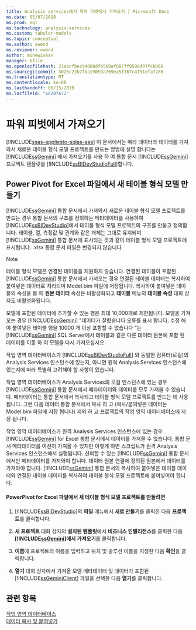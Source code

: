 ```yaml
---
title: Analysis services에서 파워 피벗에서 가져오기 | Microsoft Docs
ms.date: 05/07/2018
ms.prod: sql
ms.technology: analysis-services
ms.custom: tabular-models
ms.topic: conceptual
ms.author: owend
ms.reviewer: owend
author: minewiskan
manager: kfile
ms.openlocfilehash: 21abcfbec94808df6560af887ff0598d97fcb068
ms.sourcegitcommit: 3026c22b7fba19059a769ea5f367c4f51efaf286
ms.translationtype: MT
ms.contentlocale: ko-KR
ms.lasthandoff: 06/15/2019
ms.locfileid: "68207672"
---
```

# <a name="import-from-power-pivot"></a>파워 피벗에서 가져오기 
[!INCLUDE[ssas-appliesto-sqlas-aas](../../includes/ssas-appliesto-sqlas-aas.md)]
  이 문서에서는 메타 데이터와 데이터를 가져와서 새로운 테이블 형식 모델 프로젝트를 만드는 방법에 설명 합니다는 [!INCLUDE[ssGemini](../../includes/ssgemini-md.md)] 에서 가져오기를 사용 하 여 통합 문서 [!INCLUDE[ssGemini](../../includes/ssgemini-md.md)] 프로젝트 템플릿을 [!INCLUDE[ssBIDevStudioFull](../../includes/ssbidevstudiofull-md.md)]합니다.  
  
## <a name="create-a-new-tabular-model-from-a-power-pivot-for-excel-file"></a>Power Pivot for Excel 파일에서 새 테이블 형식 모델 만들기  
 [!INCLUDE[ssGemini](../../includes/ssgemini-md.md)] 통합 문서에서 가져와서 새로운 테이블 형식 모델 프로젝트를 만드는 경우 통합 문서의 구조를 정의하는 메타데이터를 사용하여 [!INCLUDE[ssBIDevStudio](../../includes/ssbidevstudio-md.md)]에서 테이블 형식 모델 프로젝트의 구조를 만들고 정의합니다. 테이블, 열, 측정값 및 관계와 같은 개체는 그대로 유지되며 [!INCLUDE[ssGemini](../../includes/ssgemini-md.md)] 통합 문서에 표시되는 것과 같이 테이블 형식 모델 프로젝트에 표시됩니다. .xlsx 통합 문서 파일은 변경되지 않습니다.  
  
> [!NOTE]  
>  테이블 형식 모델은 연결된 테이블을 지원하지 않습니다. 연결된 테이블이 포함된 [!INCLUDE[ssGemini](../../includes/ssgemini-md.md)] 통합 문서에서 가져오는 경우 연결된 테이블 데이터는 복사하여 붙여넣은 데이터로 처리되며 Model.bim 파일에 저장됩니다. 복사하여 붙여넣은 테이블의 속성을 볼 때 **원본 데이터** 속성은 비활성화되고 **테이블** 메뉴의 **테이블 속성** 대화 상자도 비활성화됩니다.  
>   
>  모델에 포함된 데이터에 추가할 수 있는 행은 최대 10,000개로 제한됩니다. 모델을 가져오는 경우 [!INCLUDE[ssGemini](../../includes/ssgemini-md.md)] "데이터가 잘렸습니다 오류를 표시 합니다. 수정 해야 붙여넣은 테이블 행을 10000 개 이상 포함할 수 없습니다 "는 [!INCLUDE[ssGemini](../../includes/ssgemini-md.md)] SQL Server에서 테이블과 같은 다른 데이터 원본에 포함 된 데이터를 이동 하 여 모델을 다시 가져오십시오.  
  
 작업 영역 데이터베이스가 [!INCLUDE[ssBIDevStudioFull](../../includes/ssbidevstudiofull-md.md)] 와 동일한 컴퓨터(로컬)의 Analysis Services 인스턴스에 있는지, 아니면 원격 Analysis Services 인스턴스에 있는지에 따라 특별히 고려해야 할 사항이 있습니다.  
  
 작업 영역 데이터베이스가 Analysis Services의 로컬 인스턴스에 있는 경우 [!INCLUDE[ssGemini](../../includes/ssgemini-md.md)] 통합 문서에서 메타데이터와 데이터를 모두 가져올 수 있습니다. 메타데이터는 통합 문서에서 복사되고 테이블 형식 모델 프로젝트를 만드는 데 사용됩니다. 그런 다음 데이터 통합 문서에서 복사 하 고 (복사/붙여넣은 데이터는 Model.bim 파일에 저장 됩니다) 제외 하 고 프로젝트의 작업 영역 데이터베이스에 저장 됩니다.  
  
 작업 영역 데이터베이스가 원격 Analysis Services 인스턴스에 있는 경우 [!INCLUDE[ssGemini](../../includes/ssgemini-md.md)] for Excel 통합 문서에서 데이터를 가져올 수 없습니다. 통합 문서 메타데이터를 여전히 가져올 수 있지만 이렇게 하면 스크립트가 원격 Analysis Services 인스턴스에서 실행됩니다. 신뢰할 수 있는 [!INCLUDE[ssGemini](../../includes/ssgemini-md.md)] 통합 문서에서만 메타데이터를 가져와야 합니다. 데이터 원본 연결에 정의된 원본에서 데이터를 가져와야 합니다. [!INCLUDE[ssGemini](../../includes/ssgemini-md.md)] 통합 문서의 복사하여 붙여넣은 테이블 데이터와 연결된 테이블 데이터를 복사하여 테이블 형식 모델 프로젝트에 붙여넣어야 합니다.  
  
#### <a name="to-create-a-new-tabular-model-project-from-a-power-pivot-for-excel-file"></a>PowerPivot for Excel 파일에서 새 테이블 형식 모델 프로젝트를 만들려면  
  
1.  [!INCLUDE[ssBIDevStudio](../../includes/ssbidevstudio-md.md)]의 **파일** 메뉴에서 **새로 만들기**를 클릭한 다음 **프로젝트**를 클릭합니다.  
  
2.  **새 프로젝트** 대화 상자의 **설치된 템플릿**에서 **비즈니스 인텔리전스**를 클릭한 다음 **[!INCLUDE[ssGemini](../../includes/ssgemini-md.md)]에서 가져오기**를 클릭합니다.  
  
3.  **이름**에 프로젝트의 이름을 입력하고 위치 및 솔루션 이름을 지정한 다음 **확인**을 클릭합니다.  
  
4.  **열기** 대화 상자에서 가져올 모델 메타데이터 및 데이터가 포함된 [!INCLUDE[ssGeminiClient](../../includes/ssgeminiclient-md.md)] 파일을 선택한 다음 **열기**를 클릭합니다.  
  
## <a name="see-also"></a>관련 항목  
 [작업 영역 데이터베이스](../../analysis-services/tabular-models/workspace-database-ssas-tabular.md)   
 [데이터 복사 및 붙여넣기](../../analysis-services/tabular-models/ssas-import-data-copy-and-paste-data.md)  
  
  
